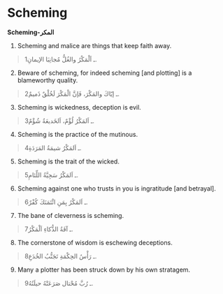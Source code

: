 Scheming
========

**Scheming-المكر**

1. Scheming and malice are things that keep faith away.

> 1ـ اَلْمَكْرُ والغُلُّ مُجانِبَا الإيمانِ.

2. Beware of scheming, for indeed scheming [and plotting] is a
blameworthy quality.

> 2ـ إيّاكَ والمَكْرَ، فَإنَّ الْمَكْرَ لَخُلْقٌ ذَميمٌ.

3. Scheming is wickedness, deception is evil.

> 3ـ اَلمَكْرُ لُؤْمٌ، اَلخَديعَةُ شُؤْمٌ.

4. Scheming is the practice of the mutinous.

> 4ـ اَلمَكْرُ شيمَةُ المَرَدَةِ.

5. Scheming is the trait of the wicked.

> 5ـ اَلمَكْرُ سَجِيَّةُ اللِّئامِ.

6. Scheming against one who trusts in you is ingratitude [and betrayal].

> 6ـ اَلمَكْرُ بِمَنِ ائْتَمَنَكَ كُفْرٌ.

7. The bane of cleverness is scheming.

> 7ـ آفَةُ الذُّكاءِ اَلْمَكْرُ.

8. The cornerstone of wisdom is eschewing deceptions.

> 8ـ رَأْسُ الحِكْمَةِ تَجَنُّبُ الخُدَعِ.

9. Many a plotter has been struck down by his own stratagem.

> 9ـ رُبَّ مُحْتال صَرَعَتْهُ حيلَتُهُ.


